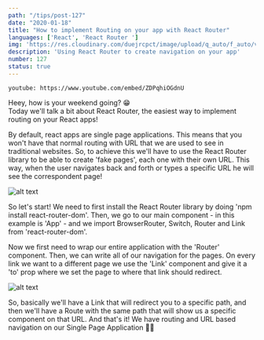 ```yaml
---
path: "/tips/post-127"
date: "2020-01-18"
title: "How to implement Routing on your app with React Router"
languages: ['React', 'React Router ']
img: 'https://res.cloudinary.com/duejrcpct/image/upload/q_auto/f_auto/v1587591779/tips/127-1_rmaqw7.png'
description: 'Using React Router to create navigation on your app'
number: 127
status: true
---
```


`youtube: https://www.youtube.com/embed/ZDPqhiOGdnU`

Heey, how is your weekend going? 😁  
Today we'll talk a bit about React Router, the easiest way to implement routing on your React apps!

By default, react apps are single page applications. This means that you won't have that normal routing with URL that we are used to see in traditional websites. So, to achieve this we'll have to use the React Router library to be able to create 'fake pages', each one with their own URL. This way, when the user navigates back and forth or types a specific URL he will see the correspondent page!

![alt text](https://res.cloudinary.com/duejrcpct/image/upload/q_auto/f_auto/v1587591923/tips/127-3_zmxx7t.png "React Router")

So let's start! We need to first install the React Router library by doing 'npm install react-router-dom'. Then, we go to our main component - in this example is 'App' - and we import BrowserRouter, Switch, Router and Link from 'react-router-dom'.

Now we first need to wrap our entire application with the 'Router' component. Then, we can write all of our navigation for the pages. On every link we want to a different page we use the 'Link' component and give it a 'to' prop where we set the page to where that link should redirect.

![alt text](https://res.cloudinary.com/duejrcpct/image/upload/q_auto/f_auto/v1587591924/tips/127-4_ylnsyz.png "React Router")

So, basically we'll have a Link that will redirect you to a specific path, and then we'll have a Route with the same path that will show us a specific component on that URL. And that's it! We have routing and URL based navigation on our Single Page Application 🤘🔥